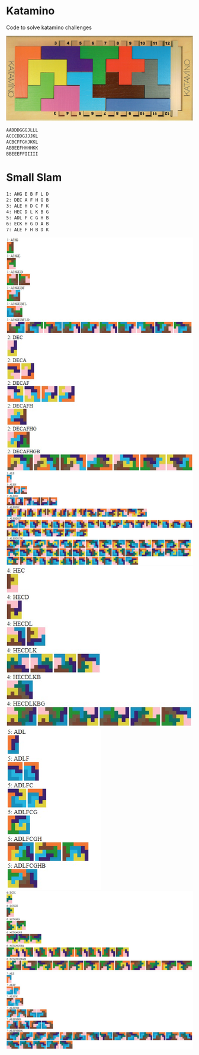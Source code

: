 # Katamino

Code to solve katamino challenges

![](art/katamino.jpg)

```
AADDDGGGJLLL
ACCCDDGJJJKL
ACBCFFGHJKKL
ABBEEFHHHHKK
BBEEEFFIIIII
```

# Small Slam
```
1: AHG E B F L D
2: DEC A F H G B
3: ALE H D C F K
4: HEC D L K B G
5: ADL F C G H B
6: ECK H G D A B
7: ALE F H B D K
```

![](art/small1.jpg)<br>
![](art/small2.jpg)<br>
![](art/small3.jpg)<br>
![](art/small4.jpg)<br>
![](art/small5.jpg)<br>
![](art/small6.jpg)<br>
![](art/small7.jpg)<br>
